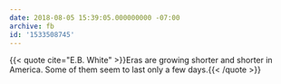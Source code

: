 ```yaml
---
date: 2018-08-05 15:39:05.000000000 -07:00
archive: fb
id: '1533508745'
---
```


{{< quote cite="E.B. White" >}}Eras are growing shorter and shorter in America. Some of them seem to last only a few days.{{< /quote >}}
